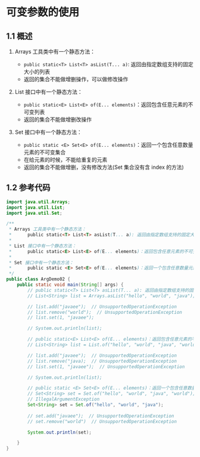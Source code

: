 # 可变参数的使用

## 1.1 概述

1. Arrays 工具类中有一个静态方法：
   - `public static<T> List<T> asList(T... a)`: 返回由指定数组支持的固定大小的列表
   - 返回的集合不能做增删操作，可以做修改操作

2. List 接口中有一个静态方法：
   - `public static<E> List<E> of(E... elements)`：返回包含任意元素的不可变列表
   - 返回的集合不能做增删改操作

3. Set 接口中有一个静态方法：
   - `public static <E> Set<E> of(E... elements)`：返回一个包含任意数量元素的不可变集合
   - 在给元素的时候，不能给重复的元素
   - 返回的集合不能做增删，没有修改方法(Set 集合没有含 index 的方法)

## 1.2 参考代码

```java
import java.util.Arrays;
import java.util.List;
import java.util.Set;

/**
 * Arrays 工具类中有一个静态方法：
 *      public static<T> List<T> asList(T... a): 返回由指定数组支持的固定大小的列表
 *
 * List 接口中有一个静态方法：
 *      public static<E> List<E> of(E... elements)：返回包含任意元素的不可变列表
 *
 * Set 接口中有一个静态方法：
 *      public static <E> Set<E> of(E... elements)：返回一个包含任意数量元素的不可变集合
 */
public class ArgDemo02 {
    public static void main(String[] args) {
        // public static<T> List<T> asList(T... a): 返回由指定数组支持的固定大小的列表
        // List<String> list = Arrays.asList("hello", "world", "java");

        // list.add("javaee");  // UnsupportedOperationException
        // list.remove("world");  // UnsupportedOperationException
        // list.set(1, "javaee");

        // System.out.println(list);

        // public static<E> List<E> of(E... elements)：返回包含任意元素的不可变列表
        // List<String> list = List.of("hello", "world", "java", "world");

        // list.add("javaee");  // UnsupportedOperationException
        // list.remove("java);  // UnsupportedOperationException
        // list.set(1, "javaee");  // UnsupportedOperationException

        // System.out.println(list);

        // public static <E> Set<E> of(E... elements)：返回一个包含任意数量元素的不可变集合
        // Set<String> set = Set.of("hello", "world", "java", "world");  
        // IllegalArgumentException
        Set<String> set = Set.of("hello", "world", "java");
        
        // set.add("javaee");  // UnsupportedOperationException
        // set.remove("world")  // UnsupportedOperationException

        System.out.println(set);

    }
}
```

